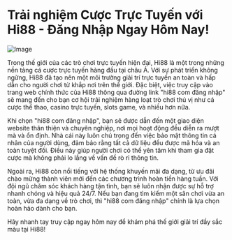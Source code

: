 # Trải nghiệm Cược Trực Tuyến với Hi88 - Đăng Nhập Ngay Hôm Nay!

![Image](https://github.com/user-attachments/assets/bd51ea9f-0666-407b-a7a7-98ead6de688c)

Trong thế giới của các trò chơi trực tuyến hiện đại, Hi88 là một trong những nền tảng cá cược trực tuyến hàng đầu tại châu Á. Với sự phát triển không ngừng, Hi88 đã tạo nên một môi trường giải trí trực tuyến an toàn và hấp dẫn cho người chơi từ khắp nơi trên thế giới. Đặc biệt, việc truy cập vào trang web chính thức của Hi88 thông qua đường link "hi88 com đăng nhập" sẽ mang đến cho bạn cơ hội trải nghiệm hàng loạt trò chơi thú vị như cá cược thể thao, casino trực tuyến, slots game, và nhiều hơn nữa.

Khi chọn "hi88 com đăng nhập", bạn sẽ được dẫn đến một giao diện website thân thiện và chuyên nghiệp, nơi mọi hoạt động đều diễn ra mượt mà và ổn định. Nhà cái này luôn chú trọng đến việc bảo mật thông tin cá nhân của người dùng, đảm bảo rằng tất cả dữ liệu đều được mã hóa và an toàn tuyệt đối. Điều này giúp người chơi có thể yên tâm khi tham gia đặt cược mà không phải lo lắng về vấn đề rò rỉ thông tin.

Ngoài ra, Hi88 còn nổi tiếng với hệ thống khuyến mãi đa dạng, từ ưu đãi chào mừng thành viên mới đến các chương trình hoàn tiền hàng tuần. Với đội ngũ chăm sóc khách hàng tận tình, bạn sẽ luôn nhận được sự hỗ trợ nhanh chóng và hiệu quả 24/7. Nếu bạn đang tìm kiếm một sân chơi vừa an toàn, vừa đa dạng về trò chơi, thì "hi88 com đăng nhập" chính là lựa chọn hoàn hảo dành cho bạn.

Hãy nhanh tay truy cập ngay hôm nay để khám phá thế giới giải trí đầy sắc màu tại Hi88!